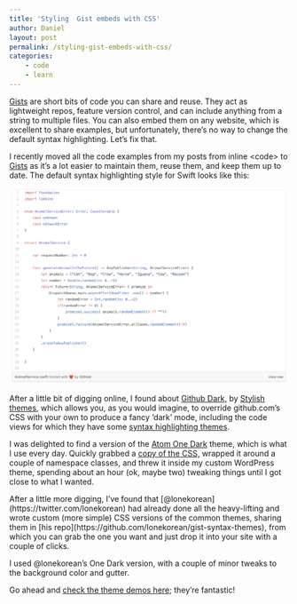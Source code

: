```yaml
---
title: 'Styling  Gist embeds with CSS'
author: Daniel
layout: post
permalink: /styling-gist-embeds-with-css/
categories:
    - code
    - learn
---
```


[Gists](https://gist.github.com/discover) are short bits of code you can share and reuse. They act as lightweight repos, feature version control, and can include anything from a string to multiple files. You can also embed them on any website, which is excellent to share examples, but unfortunately, there’s no way to change the default syntax highlighting. Let’s fix that.<!--more-->

I recently moved all the code examples from my posts from inline &lt;code&gt; to[ Gists](https://gist.github.com/discover) as it’s a lot easier to maintain them, reuse them, and keep them up to date. The default syntax highlighting style for Swift looks like this:

![Gist Sample](/assets/posts/2020-10-24-styling-gist-embeds-with-css/gist.png)

After a little bit of digging online, I found about [Github Dark,](https://github.com/StylishThemes/GitHub-Dark#available-syntax-highlighting-themes-demo) by [Stylish themes](https://github.com/StylishThemes), which allows you, as you would imagine, to override github.com’s CSS with your own to produce a fancy ‘dark’ mode, including the code views for which they have some [syntax highlighting themes](https://stylishthemes.github.io/GitHub-Dark/).

I was delighted to find a version of the [Atom One Dark](https://github.com/atom/one-dark-syntax) theme, which is what I use every day. Quickly grabbed a [copy of the CSS,](https://github.com/StylishThemes/GitHub-Dark/blob/master/src/themes/github/one-dark.css) wrapped it around a couple of namespace classes, and threw it inside my custom WordPress theme, spending about an hour (ok, maybe two) tweaking things until I got close to what I wanted.

<script src="https://gist.github.com/afterxleep/231feb0254ae0f32c8cbdc14a7b5ee66.js?file=AnimalService.swift"></script>After a little more digging, I’ve found that [@lonekorean](https://twitter.com/lonekorean) had already done all the heavy-lifting and wrote custom (more simple) CSS versions of the common themes, sharing them in [his repo](https://github.com/lonekorean/gist-syntax-themes), from which you can grab the one you want and just drop it into your site with a couple of clicks.

I used @lonekorean’s One Dark version, with a couple of minor tweaks to the background color and gutter.

Go ahead and [check the theme demos here](https://lonekorean.github.io/gist-syntax-themes/); they’re fantastic!